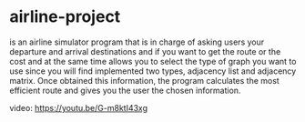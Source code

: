 # airline-project
is an airline simulator program that is in charge of asking users
your departure and arrival destinations and if you want to get the route or the cost and
at the same time allows you to select the type of graph you want to use since you will find
implemented two types, adjacency list and adjacency matrix. Once
obtained this information, the program calculates the most efficient route and gives you
the user the chosen information.

video: https://youtu.be/G-m8ktI43xg
